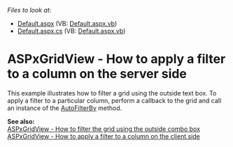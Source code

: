 <!-- default file list -->
*Files to look at*:

* [Default.aspx](./CS/WebSite/Default.aspx) (VB: [Default.aspx.vb](./VB/WebSite/Default.aspx.vb))
* [Default.aspx.cs](./CS/WebSite/Default.aspx.cs) (VB: [Default.aspx.vb](./VB/WebSite/Default.aspx.vb))
<!-- default file list end -->
# ASPxGridView - How to apply a filter to a column on the server side


<p>This example illustrates how to filter a grid using the outside text box. To apply a filter to a particular column, perform a callback to the grid and call an instance of the <a href="http://documentation.devexpress.com/#AspNet/DevExpressWebASPxGridViewGridViewDataColumn_AutoFilterBytopic"><u>AutoFilterBy</u></a> method. </p><p></p><p><strong>See also:<br />
</strong><a href="https://www.devexpress.com/Support/Center/p/E142">ASPxGridView - How to filter the grid using the outside combo box</a><br />
<a href="https://www.devexpress.com/Support/Center/p/E3583">ASPxGridView - How to apply a filter to a column on the client side</a></p>

<br/>


